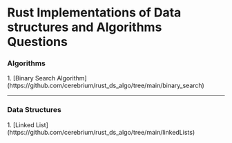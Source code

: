 <h1>Rust Implementations of Data structures and Algorithms Questions</h1>


<h3>Algorithms</h3>
1. [Binary Search Algorithm](https://github.com/cerebrium/rust_ds_algo/tree/main/binary_search)


<hr />
<h3>Data Structures</h3>
1. [Linked List](https://github.com/cerebrium/rust_ds_algo/tree/main/linkedLists)





